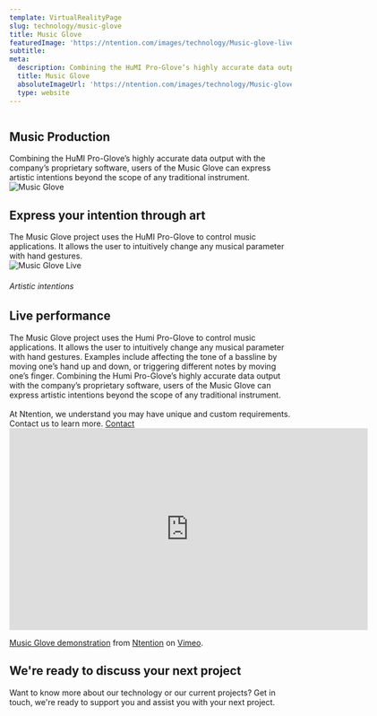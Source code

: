 ```yaml
---
template: VirtualRealityPage
slug: technology/music-glove
title: Music Glove
featuredImage: 'https://ntention.com/images/technology/Music-glove-live.jpg'
subtitle:
meta:
  description: Combining the HuMI Pro-Glove’s highly accurate data output with the company’s proprietary software, users of the Music Glove can express artistic intentions beyond the scope of any traditional instrument.
  title: Music Glove
  absoluteImageUrl: 'https://ntention.com/images/technology/Music-glove-live.jpg'
  type: website
---
```


<div class="tech-margin">
<div class="full-width technology-section-black">
    <div class="column">
        <div class="container hover-image">
        <h2>Music Production</h2>
        Combining the HuMI Pro-Glove’s highly accurate data output with the company’s proprietary software, users of the Music Glove can express artistic intentions beyond the scope of any traditional instrument.
        </div>
    </div>
    <div class="column">
        <div class="container">
            <img src="/images/technology/Music-glove.jpg" alt="Music Glove">
        </div>
    </div>
</div>
</div>

<div class="section">
    <div class="taCenter">
        <h2>Express your intention through art</h2>
        <div class="container skinnier">
        The Music Glove project uses the HuMI Pro-Glove to control music applications. It allows the user to intuitively change any musical parameter with hand gestures.  
        </div>
</div>

<div class="row space-100t">
<div class="column">
    <div class="container">
      <img src="/images/technology/Music-glove-live.jpg" alt="Music Glove Live">
    </div>
</div>
<div class="column">
    <div class="container hover-image">
    <h6>Artistic intentions</h6>
    <h2>Live performance</h2>
    The Music Glove project uses the Humi Pro-Glove to control music applications. It allows the user to intuitively change any musical parameter with hand gestures. Examples include affecting the tone of a bassline by moving one’s hand up and down, or triggering different notes by moving one’s finger. Combining the Humi Pro-Glove’s highly accurate data output with the company’s proprietary software, users of the Music Glove can express artistic intentions beyond the scope of any traditional instrument. <br><br>
    </div>
</div>
</div>

<div class="section">
    <div class="full-width">
        <div class="container mobile-contact-container">
            At Ntention, we understand you may have unique and custom requirements. Contact us to learn more.
            <a class="button right mobile-contact" href="/contact">Contact</a>
        </div>
    </div>
</div>

<div class="row section space-100t">
<iframe src="https://player.vimeo.com/video/335345100" width="640" height="360" frameborder="0" allow="autoplay; fullscreen" allowfullscreen></iframe>
<p><a href="https://vimeo.com/335345100">Music Glove demonstration</a> from <a href="https://vimeo.com/ntention">Ntention</a> on <a href="https://vimeo.com">Vimeo</a>.</p>
</div>

<div class="row space-100t">
    <div class="taCenter" id="order">
        <h2>We're ready to discuss your next project</h2>
        <div class="container skinnier">
        Want to know more about our technology or our current projects? Get in touch, we're ready to support you and assist you with your next project.
        </div>
</div>
